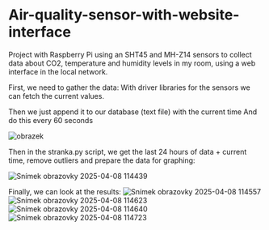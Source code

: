 # Air-quality-sensor-with-website-interface
Project with Raspberry Pi using an SHT45 and MH-Z14 sensors to collect data about CO2, temperature and humidity levels in my room, using a web interface in the local network.


First, we need to gather the data:
With driver libraries for the sensors we can fetch the current values.

Then we just append it to our database (text file) with the current time
And do this every 60 seconds 

![obrazek](https://github.com/user-attachments/assets/ec7a8fa6-95d2-4d61-b519-aae429195c38)


Then in the stranka.py script, we get the last 24 hours of data + current time, remove outliers and prepare the data for graphing:

![Snímek obrazovky 2025-04-08 114439](https://github.com/user-attachments/assets/26106d7d-5c50-490f-a4a8-220635f9f53a)


Finally, we can look at the results:
![Snímek obrazovky 2025-04-08 114557](https://github.com/user-attachments/assets/17390775-3493-4a28-8524-fe4fd9157f4c)
![Snímek obrazovky 2025-04-08 114623](https://github.com/user-attachments/assets/06e92e10-09c1-4d91-987b-601e81555593)
![Snímek obrazovky 2025-04-08 114640](https://github.com/user-attachments/assets/b8a80f95-b57e-4bc3-a62b-2570403bbc00)
![Snímek obrazovky 2025-04-08 114723](https://github.com/user-attachments/assets/acf3b842-f998-42b4-a9ae-ff5849dd2838)
